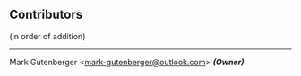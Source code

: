 ## Contributors

(in order of addition)

---

Mark Gutenberger <[mark-gutenberger@outlook.com](mailto:mark-gutenberger@outlook.com)> ***(Owner)***
